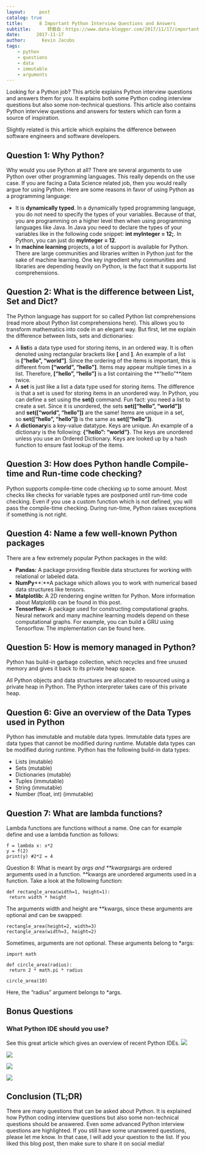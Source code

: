 ```yaml
---
layout:     post
catalog: true
title:      8 Important Python Interview Questions and Answers
subtitle:      转载自：https://www.data-blogger.com/2017/11/17/important-python-interview-questions-and-answers/
date:      2017-11-17
author:      Kevin Jacobs
tags:
    - python
    - questions
    - data
    - immutable
    - arguments
---
```


Looking for a Python job? This article explains Python interview questions and answers them for you. It explains both some Python coding interview questions but also some non-technical questions. This article also contains Python interview questions and answers for testers which can form a source of inspiration.

Slightly related is this article which explains the difference between software engineers and software developers.



## Question 1: Why Python?

Why would you use Python at all? There are several arguments to use Python over other programming languages. This really depends on the use case. If you are facing a Data Science related job, then you would really argue for using Python. Here are some reasons in favor of using Python as a programming language:
- It is **dynamically typed**. In a dynamically typed programming language, you do not need to specify the types of your variables. Because of that, you are programming on a higher level then when using programming languages like Java. In Java you need to declare the types of your variables like in the following code snippet: **int myInteger = 12;**. In Python, you can just do **myInteger = 12**.
- In **machine learning** projects, a lot of support is available for Python. There are large communities and libraries written in Python just for the sake of machine learning. One key ingredient why communities and libraries are depending heavily on Python, is the fact that it supports list comprehensions.

## Question 2: What is the difference between List, Set and Dict?

The Python language has support for so called Python list comprehensions (read more about Python list comprehensions here). This allows you to transform mathematics into code in an elegant way. But first, let me explain the difference between lists, sets and dictionaries:
- A **list**is a data type used for storing items, in an ordered way. It is often denoted using rectangular brackets like **[** and **]**. An example of a list is **[“hello”, “world”]**. Since the ordering of the items is important, this is different from **[“world”, “hello”]**. Items may appear multiple times in a list. Therefore, **[“hello”, “hello”]** is a list containing the **“hello”**item twice.
- A **set** is just like a list a data type used for storing items. The difference is that a set is used for storing items in an unordered way. In Python, you can define a set using the **set()** command. Fun fact: you need a list to create a set. Since it is unordered, the sets **set([“hello”, “world”])** and **set([“world”, “hello”])** are the same! Items are unique in a set, so **set([“hello”, “hello”])** is the same as **set([“hello”])**.
- A **dictionary**is a key-value datatype. Keys are unique. An example of a dictionary is the following: **{“hello”: “world”}**. The keys are unordered unless you use an Ordered Dictionary. Keys are looked up by a hash function to ensure fast lookup of the items.

 

## Question 3: How does Python handle Compile-time and Run-time code checking?

Python supports compile-time code checking up to some amount. Most checks like checks for variable types are postponed until run-time code checking. Even if you use a custom function which is not defined, you will pass the compile-time checking. During run-time, Python raises exceptions if something is not right.

## Question 4: Name a few well-known Python packages

There are a few extremely popular Python packages in the wild:
- **Pandas:** A package providing flexible data structures for working with relational or labeled data.
- **NumPy****:**A package which allows you to work with numerical based data structures like tensors.
- **Matplotlib:** A 2D rendering engine written for Python. More information about Matplotlib can be found in this post.
- **Tensorflow:** A package used for constructing computational graphs. Neural network and many machine learning models depend on these computational graphs. For example, you can build a GRU using Tensorflow. The implementation can be found here.

## Question 5: How is memory managed in Python?

Python has build-in garbage collection, which recycles and free unused memory and gives it back to its private heap space.

All Python objects and data structures are allocated to resourced using a private heap in Python. The Python interpreter takes care of this private heap.

 

## Question 6: Give an overview of the Data Types used in Python

Python has immutable and mutable data types. Immutable data types are data types that cannot be modified during runtime. Mutable data types can be modified during runtime. Python has the following build-in data types:
- Lists (mutable)
- Sets (mutable)
- Dictionaries (mutable)
- Tuples (immutable)
- String (immutable)
- Number (float, int) (immutable)

## Question 7: What are lambda functions?

Lambda functions are functions without a name. One can for example define and use a lambda function as follows:

```
f = lambda x: x*2
y = f(2)
print(y) #2*2 = 4
```

Question 8: What is meant by *args and **kwargs*args are ordered arguments used in a function. **kwargs are unordered arguments used in a function. Take a look at the following function:

```
def rectangle_area(width=1, height=1):
 return width * height
```

The arguments width and height are **kwargs, since these arguments are optional and can be swapped:

```
rectangle_area(height=2, width=3)
rectangle_area(width=3, height=2)
```

Sometimes, arguments are not optional. These arguments belong to *args:

```
import math

def circle_area(radius):
 return 2 * math.pi * radius

circle_area(10)
```

Here, the “radius” argument belongs to *args.

## Bonus Questions

### What Python IDE should you use?

See this great article which gives an overview of recent Python IDEs.
![](https://ir-na.amazon-adsystem.com/e/ir?t=ATVPDKIKX0DER&l=alb&o=1&a=1449355730)

![](https://ir-na.amazon-adsystem.com/e/ir?t=ATVPDKIKX0DER&l=alb&o=1&a=1549776673)

![](https://ir-na.amazon-adsystem.com/e/ir?t=ATVPDKIKX0DER&l=alb&o=1&a=1775093301)

![](https://ir-na.amazon-adsystem.com/e/ir?t=ATVPDKIKX0DER&l=alb&o=1&a=1593275994)


## Conclusion (TL;DR)

There are many questions that can be asked about Python. It is explained how Python coding interview questions but also some non-technical questions should be answered. Even some advanced Python interview questions are highlighted. If you still have some unanswered questions, please let me know. In that case, I will add your question to the list. If you liked this blog post, then make sure to share it on social media!

 
